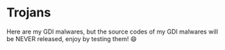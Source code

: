 # Trojans
Here are my GDI malwares, but the source codes of my GDI malwares will be NEVER released, enjoy by testing them! 😄
